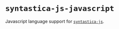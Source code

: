 # `syntastica-js-javascript`

Javascript language support for
[`syntastica-js`](https://www.npmjs.com/package/@syntastica/core).
